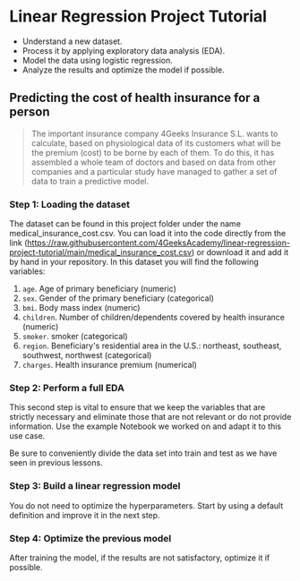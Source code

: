# Linear Regression Project Tutorial
* Understand a new dataset.
* Process it by applying exploratory data analysis (EDA).
* Model the data using logistic regression.
* Analyze the results and optimize the model if possible.

## Predicting the cost of health insurance for a person
> The important insurance company 4Geeks Insurance S.L. wants to calculate, based on physiological data of its customers what will be the premium (cost) to be borne by each of them. To do this, it has assembled a whole team of doctors and based on data from other companies and a particular study have managed to gather a set of data to train a predictive model.

### Step 1: Loading the dataset
The dataset can be found in this project folder under the name medical_insurance_cost.csv. You can load it into the code directly from the link (https://raw.githubusercontent.com/4GeeksAcademy/linear-regression-project-tutorial/main/medical_insurance_cost.csv) or download it and add it by hand in your repository. In this dataset you will find the following variables:

1. `age`. Age of primary beneficiary (numeric)
2. `sex`. Gender of the primary beneficiary (categorical)
3. `bmi`. Body mass index (numeric)
4. `children`. Number of children/dependents covered by health insurance (numeric)
5. `smoker`. smoker (categorical)
6. `region`. Beneficiary's residential area in the U.S.: northeast, southeast, southwest, northwest (categorical)
7. `charges`. Health insurance premium (numerical)

### Step 2: Perform a full EDA
This second step is vital to ensure that we keep the variables that are strictly necessary and eliminate those that are not relevant or do not provide information. Use the example Notebook we worked on and adapt it to this use case.

Be sure to conveniently divide the data set into train and test as we have seen in previous lessons.

### Step 3: Build a linear regression model
You do not need to optimize the hyperparameters. Start by using a default definition and improve it in the next step.

### Step 4: Optimize the previous model
After training the model, if the results are not satisfactory, optimize it if possible.